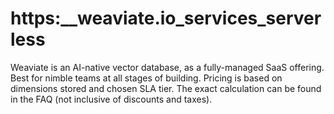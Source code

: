# https:\_\_weaviate.io_services_serverless

Weaviate is an AI-native vector database, as a fully-managed SaaS offering. Best for nimble teams at all stages of building. Pricing is based on dimensions stored and chosen SLA tier. The exact calculation can be found in the FAQ (not inclusive of discounts and taxes).
